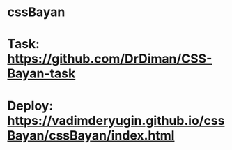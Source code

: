# cssBayan

# Task: https://github.com/DrDiman/CSS-Bayan-task
# Deploy: https://vadimderyugin.github.io/cssBayan/cssBayan/index.html